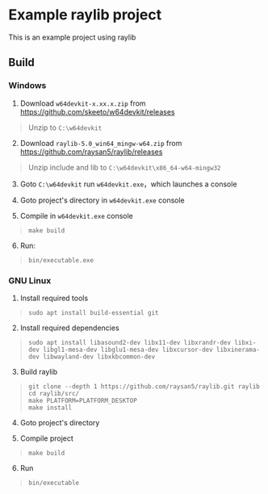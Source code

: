 # Example raylib project

This is an example project using raylib


## Build

### Windows

1. Download `w64devkit-x.xx.x.zip` from https://github.com/skeeto/w64devkit/releases
> Unzip to `C:\w64devkit`

2. Download `raylib-5.0_win64_mingw-w64.zip` from https://github.com/raysan5/raylib/releases
> Unzip include and lib to `C:\w64devkit\x86_64-w64-mingw32`

3. Goto `C:\w64devkit` run `w64devkit.exe`，which launches a console

4. Goto project's directory in `w64devkit.exe` console

5. Compile in `w64devkit.exe` console
> `make build`

6. Run:
> `bin/executable.exe`


### GNU Linux

1. Install required tools
> `sudo apt install build-essential git`

2. Install required dependencies
> `sudo apt install libasound2-dev libx11-dev libxrandr-dev libxi-dev libgl1-mesa-dev libglu1-mesa-dev libxcursor-dev libxinerama-dev libwayland-dev libxkbcommon-dev`

3. Build raylib
> ```
> git clone --depth 1 https://github.com/raysan5/raylib.git raylib
> cd raylib/src/
> make PLATFORM=PLATFORM_DESKTOP
> make install
> ```

4. Goto project's directory

5. Compile project
> `make build`

6. Run
> `bin/executable`

